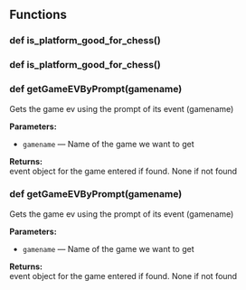 ## Functions

### def is_platform_good_for_chess()

### def is_platform_good_for_chess()

### def getGameEVByPrompt(gamename)

Gets the game ev using the prompt of its event (gamename)

**Parameters:**
- `gamename` &mdash; Name of the game we want to get


**Returns:**<br>
event object for the game entered if found. None if not found

### def getGameEVByPrompt(gamename)

Gets the game ev using the prompt of its event (gamename)

**Parameters:**
- `gamename` &mdash; Name of the game we want to get


**Returns:**<br>
event object for the game entered if found. None if not found

